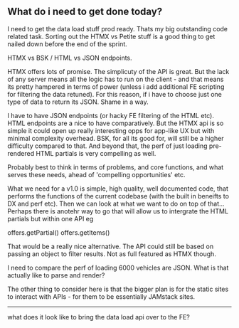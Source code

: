 ## What do i need to get done today? 

I need to get the data load stuff prod ready. Thats my big outstanding code related task.
Sorting out the HTMX vs Petite stuff is a good thing to get nailed down before the end of the sprint. 

HTMX vs BSK / HTML vs JSON endpoints.

HTMX offers lots of promise. The simplicuty of the API is great. But the lack of any server means all the logic has to run on the client - and that means its pretty hampered in terms of power (unless i add additional FE scripting for filtering the data retuned). For this reason, if i have to choose just one type of data to return its JSON. Shame in a way.

I have to have JSON endpoints (or hacky FE filtering of the HTML etc).
HTML endpoints are a nice to have comparatively.
But the HTMX api is so simple it could open up really interesting opps for app-like UX but with minimal complexity overhead. BSK, for all its good for, will still be a higher difficulty compared to that. And beyond that, the perf of just loading pre-rendered HTML partials is very compelling as well.

Probably best to think in terms of problems, and core functions, and what serves these needs, ahead of 'compelling opportunities' etc.

What we need for a v1.0 is simple, high quality, well documented code, that performs the functions of the current codebase (with the built in beneifts to DX and perf etc). Then we can look at what we want to do on top of that... Perhaps there is anotehr way to go that will allow us to intergrate the HTML partials but within one API eg 

offers.getPartial()
offers.getItems()

That would be a really nice alternative.
The API could still be based on passing an object to filter results.
Not as full featured as HTMX though.

I need to compare the perf of loading 6000 vehicles are JSON. What is that actually like to parse and render?

The other thing to consider here is that the bigger plan is for the static sites to interact with APIs - for them to be essentially JAMstack sites. 

---
what does it look like to bring the data load api over to the FE? 

